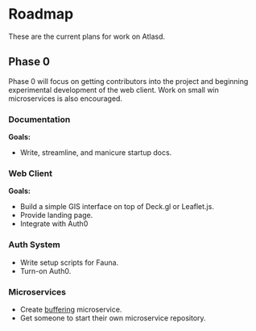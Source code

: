 # Roadmap
These are the current plans for work on Atlasd.

## Phase 0
Phase 0 will focus on getting contributors into the project and beginning experimental development of the web client. Work on small win microservices is also encouraged.

### Documentation
**Goals:**
- Write, streamline, and manicure startup docs.

### Web Client
**Goals:**
- Build a simple GIS interface on top of Deck.gl or Leaflet.js.
- Provide landing page.
- Integrate with Auth0

### Auth System
- Write setup scripts for Fauna.
- Turn-on Auth0.

### Microservices
- Create [buffering](https://www.gislounge.com/buffers-in-gis/) microservice.
- Get someone to start their own microservice repository.
